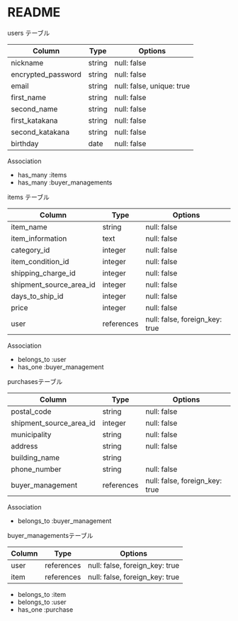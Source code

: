 # README

   users テーブル

| Column             | Type   | Options                   |
| ------------------ | ------ | ------------------------- |
| nickname           | string | null: false               |
| encrypted_password | string | null: false               |
| email              | string | null: false, unique: true |
| first_name         | string | null: false               |
| second_name        | string | null: false               |
| first_katakana     | string | null: false               |
| second_katakana    | string | null: false               |
| birthday           | date   | null: false               |


   Association
   
   - has_many :items
   - has_many :buyer_managements

  items テーブル

| Column                  | Type       | Options                        |
| ----------------------- | ---------- |------------------------------- |
| item_name               | string     | null: false                    |
| item_information        | text       | null: false                    |
| category_id             | integer    | null: false                    |
| item_condition_id       | integer    | null: false                    |
| shipping_charge_id      | integer    | null: false                    |
| shipment_source_area_id | integer    | null: false                    |
| days_to_ship_id         | integer    | null: false                    |
| price                   | integer    | null: false                    |
| user                    | references | null: false, foreign_key: true |

   Association
   - belongs_to :user
   - has_one :buyer_management

   purchasesテーブル

| Column                  | Type       | Options     |
| ----------------------- | ---------- | ----------- |
| postal_code             | string     | null: false |
| shipment_source_area_id | integer    | null: false |
| municipality            | string     | null: false |
| address                 | string     | null: false |
| building_name           | string     |
| phone_number            | string     | null: false |
| buyer_management        | references | null: false, foreign_key: true |

   Association

   - belongs_to :buyer_management

buyer_managementsテーブル

| Column    | Type       | Options                        |
| --------- | ---------- | ------------------------------ |
| user      | references | null: false, foreign_key: true |
| item      | references | null: false, foreign_key: true |

  - belongs_to :item
  - belongs_to :user
  - has_one :purchase

  